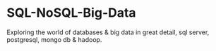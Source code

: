# SQL-NoSQL-Big-Data
Exploring the world of databases &amp; big data in great detail, sql server, postgresql, mongo db &amp; hadoop.
